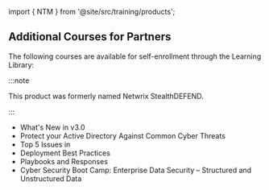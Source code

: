 import { NTM } from '@site/src/training/products';

## Additional <NTM /> Courses for Partners

The following courses are available for self-enrollment through the Learning Library:

:::note

This product was formerly named Netwrix StealthDEFEND.

:::

* What's New in <NTM /> v3.0
* Protect your Active Directory Against Common Cyber Threats
* Top 5 Issues in <NTM />
* <NTM /> Deployment Best Practices
* <NTM /> Playbooks and Responses
* Cyber Security Boot Camp: Enterprise Data Security – Structured and Unstructured Data
